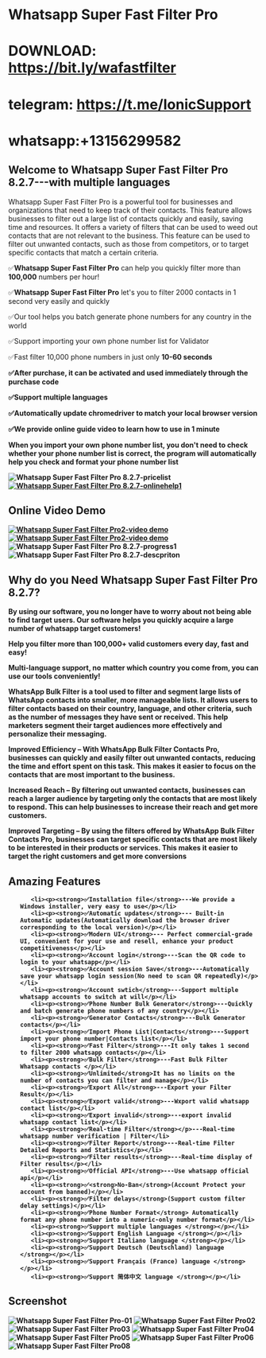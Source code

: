  # Whatsapp Super Fast Filter Pro

# DOWNLOAD: https://bit.ly/wafastfilter

# telegram: https://t.me/IonicSupport
# whatsapp:+13156299582

<h2><strong>Welcome to Whatsapp Super Fast Filter Pro 8.2.7---with multiple languages</strong></h2>
<p>Whatsapp Super Fast Filter Pro is a powerful tool for businesses and organizations that need to keep track of their contacts. 
This feature allows businesses to filter out a large list of contacts quickly and easily, 
saving time and resources. It offers a variety of filters that can be used to weed out contacts that are not relevant to the business.
 This feature can be used to filter out unwanted contacts, such as those from competitors,
 or to target specific contacts that match a certain criteria.</p>
 
<p>✅<strong>Whatsapp Super Fast Filter Pro</strong> can help you quickly filter more than <strong>100,000</strong> numbers per hour!</p>
<p>✅<strong>Whatsapp Super Fast Filter Pro</strong> let's you to filter 2000 contacts in 1 second very easily and quickly</p>
<p>✅Our tool helps you batch generate phone numbers for any country in the world</p>
<p>✅Support importing your own phone number list for Validator</p>
<p>✅Fast filter 10,000 phone numbers in just only <strong>10-60 seconds</strong></p>
<p><strong>✅After purchase, it can be activated and used immediately through the <strong>purchase code</strong></p>
<p><strong>✅Support multiple languages </strong></p>
<p>✅Automatically update chromedriver to match your local browser version</p>
<p>✅We provide online guide video to learn <strong>how to use in 1 minute</strong></p>
<p>When you import your own phone number list, <strong>you don't need to check whether your phone number list is correct, 
the program will automatically help you check and format your phone number list</strong></p>



<img src="https://i.ibb.co/JK93n7m/pricelist.png" alt="Whatsapp Super Fast Filter Pro 8.2.7-pricelist" border="0"/>
 <a href="https://api.whatsapp.com/send/?phone=13156299582"  target="_blank">
  <img src="https://i.ibb.co/4m4HMPR/onlinehelp1.png" alt="Whatsapp Super Fast Filter Pro 8.2.7-onlinehelp1" border="0"/>
 </a>
 

<h2><strong>Online Video Demo</strong></h2>
  <a href="https://youtu.be/a6QMGocoR30" target="_blank">
     <img src="https://i.ibb.co/xzxBQWw/ytbdemo.png" alt="Whatsapp Super Fast Filter Pro2-video demo" />
  </a>
  <a href="https://youtu.be/OH-6VRrC1x0" target="_blank">
       <img src="https://i.ibb.co/S0yZv2r/watchbtn.jpg" alt="Whatsapp Super Fast Filter Pro2-video demo" />
  </a>

<img src="https://i.ibb.co/CKKm8Ph/progress1.png" alt="Whatsapp Super Fast Filter Pro 8.2.7-progress1" border="0"/>

<img src="https://i.ibb.co/Q8mDPGN/descpriton.png" alt="Whatsapp Super Fast Filter Pro 8.2.7-descpriton" border="0"/>



<h2><strong>Why do you Need Whatsapp Super Fast Filter Pro 8.2.7?</strong></h2>
<p>By using our software, you no longer have to worry about not being able to find target users. Our software helps you quickly acquire 
a large number of whatsapp target customers!</p>
<p>Help you filter more than 100,000+ valid customers every day, fast and easy!</p>
<p>Multi-language support, no matter which country you come from, you can use our tools conveniently!</p>
<p>WhatsApp Bulk Filter is a tool used to filter and segment large lists of WhatsApp contacts into smaller, 
more manageable lists. It allows users to filter contacts based on their country, language, 
and other criteria, such as the number of messages they have sent or received. 
This help marketers segment their target audiences more effectively and personalize their messaging.</p>
<p>Improved Efficiency – With WhatsApp Bulk Filter Contacts Pro, businesses can quickly and easily filter out unwanted contacts, reducing the time and effort spent on this task. This makes it easier to focus on the contacts that are most important to the business.</p>
<p>Increased Reach – By filtering out unwanted contacts, businesses can reach a larger audience by targeting only the contacts that are most likely to respond. This can help businesses to increase their reach and get more customers.</p>
<p>Improved Targeting – By using the filters offered by WhatsApp Bulk Filter Contacts Pro, businesses can target specific contacts that are most likely to be interested in their products or services. This makes it easier to target the right customers and get more conversions</p>
  
  
<h2><strong> Amazing Features</strong></h2>
<ul>

       <li><p><strong>✅Installation file</strong>---We provide a Windows installer, very easy to use</p></li>
	   <li><p><strong>✅Automatic updates</strong>--- Built-in Automatic updates(Automatically download the browser driver corresponding to the local version)</p></li>
	   <li><p><strong>✅Modern UI</strong>--- Perfect commercial-grade UI, convenient for your use and resell, enhance your product competitiveness</p></li>
	   <li><p><strong>✅Account login</strong>---Scan the QR code to login to your whatsapp</p></li>
	   <li><p><strong>✅Account session Save</strong>---Automatically save your whatsapp login session(No need to scan QR repeatedly)</p></li>
	   <li><p><strong>✅Account swtich</strong>---Support multiple whatsapp accounts to switch at will</p></li>
	   <li><p><strong>✅Phone Number Bulk Generator</strong>---Quickly and batch generate phone numbers of any country</p></li>
	   <li><p><strong>✅Generator Contacts</strong>---Bulk Generator contacts</p></li>
	   <li><p><strong>✅Import Phone List|Contacts</strong>---Support import your phone number|Contacts list</p></li>
	   <li><p><strong>✅Fast Filter</strong>---It only takes 1 second to filter 2000 whatsapp contacts</p></li>
	   <li><p><strong>✅Bulk Filter</strong>---Fast Bulk Filter Whatsapp contacts </p></li>
	   <li><p><strong>✅Unlimited</strong>It has no limits on the number of contacts you can filter and manage</p></li>
	   <li><p><strong>✅Export All</strong>---Export your Filter Result</p></li>
	   <li><p><strong>✅Export valid</strong>---Wxport valid whatsapp contact list</p></li>
	   <li><p><strong>✅Export invalid</strong>---export invalid whatsapp contact list</p></li>
       <li><p><strong>✅Real-time Filter</strong></p>---Real-time whatsapp number verification | Filter</li>
	   <li><p><strong>✅Filter Report</strong>---Real-time Filter Detailed Reports and Statistics</p></li>
	   <li><p><strong>✅Filter results</strong>---Real-time display of Filter results</p></li>
	   <li><p><strong>✅Official API</strong>---Use whatsapp official api</p></li>
	   <li><p><strong>✅<strong>No-Ban</strong>(Account Protect your account from banned)</p></li>
	   <li><p><strong>✅Filter delays</strong>(Support custom filter delay settings)</p></li>
	   <li><p><strong>✅Phone Number Format</strong> Automatically format any phone number into a numeric-only number format</p></li> 
	   <li><p><strong>✅Support multiple languages </strong></p></li>
	   <li><p><strong>✅Support English Language </strong></p></li>
	   <li><p><strong>✅Support Italiano language </strong></p></li>
	   <li><p><strong>✅Support Deutsch (Deutschland) language </strong></p></li>
	   <li><p><strong>✅Support Français (France) language </strong></p></li>
	   <li><p><strong>✅Support 简体中文 language </strong></p></li>
</ul>

<h2><strong>Screenshot</strong></h2>
<img src="https://i.ibb.co/QnDJ5Mh/01.png" alt="Whatsapp Super Fast Filter Pro-01" border="0">
<img src="https://i.ibb.co/LZ7VgD5/02.png" alt="Whatsapp Super Fast Filter Pro02" border="0">
<img src="https://i.ibb.co/1T9frTR/03.png" alt="Whatsapp Super Fast Filter Pro03" border="0">
<img src="https://i.ibb.co/BqMGJjL/04.png" alt="Whatsapp Super Fast Filter Pro04" border="0">
<img src="https://i.ibb.co/jy7dd9y/05.png" alt="Whatsapp Super Fast Filter Pro05" border="0">
<img src="https://i.ibb.co/YQ3k2ZS/06.png" alt="Whatsapp Super Fast Filter Pro06" border="0">
<img src="https://i.ibb.co/BKZbd6V/08.png" alt="Whatsapp Super Fast Filter Pro08" border="0">



